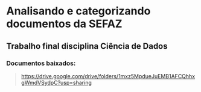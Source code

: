 # Analisando e categorizando documentos da SEFAZ
## Trabalho final disciplina Ciência de Dados

### Documentos baixados:
> https://drive.google.com/drive/folders/1mxz5MpdueJuEMB1AFCQhhxgWmdVSydpC?usp=sharing